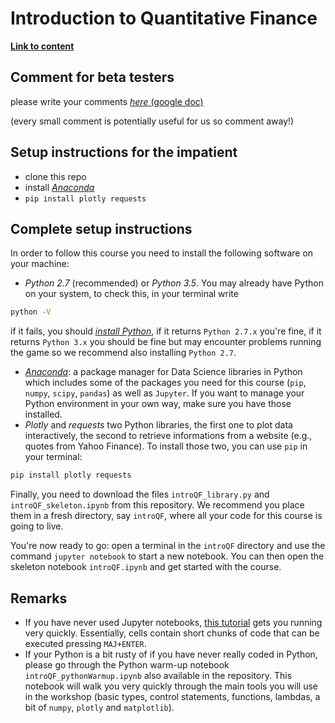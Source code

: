 # Introduction to Quantitative Finance

[**Link to content**](http://beta.cambridgespark.com/courses/public/html/index.html)

## Comment for beta testers

please write your comments [*here* (google doc)](https://goo.gl/BnnBpe)

(every small comment is potentially useful for us so comment away!)

## Setup instructions for the impatient

* clone this repo
* install [*Anaconda*](https://docs.continuum.io/anaconda/install)
* `pip install plotly requests`

## Complete setup instructions

In order to follow this course you need to install the following software on
your machine:

* *Python 2.7* (recommended) or *Python 3.5*. You may already have Python on your system, to check this, in your terminal write

```bash
python -V
```

if it fails, you should [*install Python*](https://www.python.org/downloads/), if it returns `Python 2.7.x` you're fine, if it returns `Python 3.x` you should be fine but may encounter problems running the game so we recommend also installing `Python 2.7`.

* [*Anaconda*](https://docs.continuum.io/anaconda/install):
a package manager for Data Science libraries in Python which includes some of the packages you need for
this course (`pip`, `numpy`, `scipy`, `pandas`) as well as `Jupyter`. If you want to manage your
Python environment in your own way, make sure you have those installed.
* *Plotly* and *requests* two Python libraries, the first one to plot data interactively, the second to retrieve informations from a website (e.g., quotes from Yahoo Finance). To install those two, you can use `pip` in your terminal:

```bash
pip install plotly requests
```

Finally, you need to download the files `introQF_library.py` and `introQF_skeleton.ipynb` from this repository.
We recommend you place them in a fresh directory, say `introQF`, where all your code for this course is going to live.

You're now ready to go: open a terminal in the `introQF` directory and use the command `jupyter notebook` to start a new notebook. You can then open the skeleton notebook `introQF.ipynb` and get started with the course.

## Remarks

* If you have never used Jupyter notebooks, [this tutorial](http://jupyter.readthedocs.io/en/latest/running.html) gets you running very quickly. Essentially, cells contain short chunks of code that can be executed pressing `MAJ+ENTER`.
* If your Python is a bit rusty of if you have never really coded in Python, please go through the Python warm-up notebook `introQF_pythonWarmup.ipynb` also available in the repository. This notebook will walk you very quickly through the main tools you will use in the workshop (basic types, control statements, functions, lambdas, a bit of `numpy`, `plotly` and `matplotlib`).
